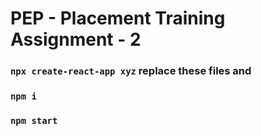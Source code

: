 



# PEP - Placement Training Assignment - 2



### `npx create-react-app xyz`  replace these files and
### `npm i`
### `npm start`


